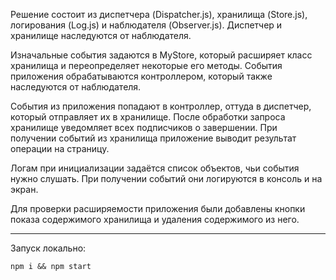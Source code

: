Решение состоит из диспетчера (Dispatcher.js), хранилища (Store.js), логирования (Log.js) и наблюдателя (Observer.js).
Диспетчер и хранилище наследуются от наблюдателя.

Изначальные события задаются в MyStore, который расширяет класс хранилища и переопределяет некоторые его методы.
События приложения обрабатываются контроллером, который также наследуются от наблюдателя.

События из приложения попадают в контроллер, оттуда в диспетчер, который отправляет их в хранилище. После обработки запроса хранилище уведомляет всех подписчиков о завершении. При получении событий из хранилища приложение выводит результат операции на страницу.

Логам при инициализации задаётся список объектов, чьи события нужно слушать. При получении событий они логируются в консоль и на экран.

Для проверки расширяемости приложения были добавлены кнопки показа содержимого хранилища и удаления содержимого из него.

---

Запуск локально:

```npm i && npm start```

